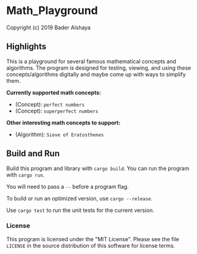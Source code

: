 # Math_Playground

Copyright (c) 2019 Bader Alshaya

## Highlights

This is a playground for several famous mathematical concepts and algorithms. The program is designed for testing, viewing, and using these concepts/algorithms digitally and maybe come up with ways to simplify them.

**Currently supported math concepts:**
- (Concept): `perfect numbers`
- (Concept): `superperfect numbers`

**Other interesting math concepts to support:**
- (Algorithm): `Sieve of Eratosthenes`

## Build and Run

Build this program and library with `cargo build`. You can
run the program with `cargo run`.

You will need to pass a
`--` before a program flag.

To build or run an optimized version, use `cargo --release`.

Use `cargo test` to run the unit tests for the current version.


### License

This program is licensed under the "MIT License". Please
see the file `LICENSE` in the source distribution of this
software for license terms.

